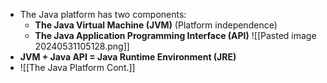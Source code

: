 - The Java platform has two components:
	- **The Java Virtual Machine (JVM)**  (Platform independence)
	- **The Java Application Programming Interface (API)**
![[Pasted image 20240531105128.png]]
- **JVM + Java API = Java Runtime Environment (JRE)**
- ![[The Java Platform Cont.]]